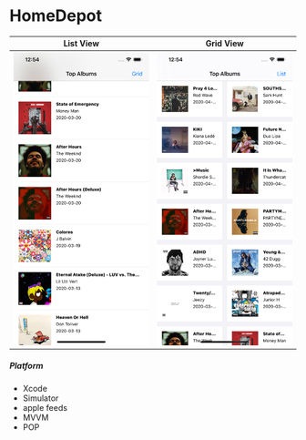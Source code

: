 # HomeDepot

|List View| Grid View|
| - | - |
| ![listView](https://github.com/adavalli123/HomeDepot/blob/master/Images/list.png) | ![GridView](https://github.com/adavalli123/HomeDepot/blob/master/Images/grid.png) |

##### Platform
- Xcode
- Simulator
- apple feeds
- MVVM
- POP
